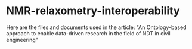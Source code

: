 # NMR-relaxometry-interoperability
Here are the files and documents used in the article: "An Ontology-based approach to enable data-driven research in the field of NDT in civil engineering"
